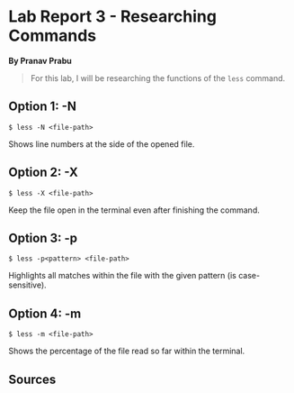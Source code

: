 # Lab Report 3 - Researching Commands

**By Pranav Prabu**

> For this lab, I will be researching the functions of the `less` command.

## Option 1: -N

`$ less -N <file-path>`

Shows line numbers at the side of the opened file.

## Option 2: -X

`$ less -X <file-path>`

Keep the file open in the terminal even after finishing the command.

## Option 3: -p

`$ less -p<pattern> <file-path>`

Highlights all matches within the file with the given pattern (is case-sensitive).

## Option 4: -m

`$ less -m <file-path>`

Shows the percentage of the file read so far within the terminal.

## Sources

[](https://linuxize.com/post/less-command-in-linux/)
[](https://phoenixnap.com/kb/less-command-in-linux#ftoc-heading-4)

